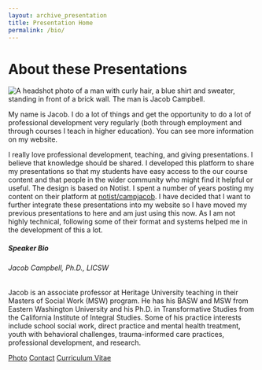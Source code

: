 ```yaml
---
layout: archive_presentation
title: Presentation Home
permalink: /bio/
---
```

<h1 class="fw-bolder text-center">About these Presentations</h1>


<div class="container">
<div class="row">
<div class="col-md-2"></div>
<div class="col-md-8">
	<div class=" col-md-3"><img src="{{ '/assets/media/jacob-campbell-bio-headshot.jpeg' | relative_url }}" class="img-fluid rounded mx-4 float-start" alt="A headshot photo of a man with curly hair, a blue shirt and sweater, standing in front of a brick wall. The man is Jacob Campbell."></div>
	<p>My name is Jacob. I do a lot of things and get the opportunity to do a lot of professional development very regularly (both through employment and through courses I teach in higher education). You can see more information on my website.</p>
	<p>I really love professional development, teaching, and giving presentations. I believe that knowledge should be shared. I developed this platform to share my presentations so that my students have easy access to the our course content and that people in the wider community who might find it helpful or useful. The design is based on Notist. I spent a number of years posting my content on their platform at <a href="https://noti.st/campjacob/">notist/campjacob</a>. I have decided that I want to further integrate these presentations into my website so I have moved my previous presentations to here and am just using this now. As I am not highly technical, following some of their format and systems helped me in the development of this a lot.</p>
</div>
<div class="row">
<div class="col-md-2"></div>
<div class="card col-md-8">
  <div class="card-body">
    <h5 class="card-title">Speaker Bio</h5>
    <h6 class="card-subtitle mb-2 text-body-secondary">Jacob Campbell, Ph.D., LICSW</h6>
    <p class="card-text">Jacob is an associate professor at Heritage University teaching in their Masters of Social Work (MSW) program. He has his BASW and MSW from Eastern Washington University and his Ph.D. in Transformative Studies from the California Institute of Integral Studies. Some of his practice interests include school social work, direct practice and mental health treatment, youth with behavioral challenges, trauma-informed care practices, professional development, and research.</p>
    <a href="{{ '/assets/media/jacob-campbell-bio-headshot.jpeg' | relative_url }}" class="card-link">Photo</a>
    <a href="https://jacobrcampbell.com/contact/" class="card-link">Contact</a>
    <a href="https://jacobrcampbell.com/cv/" class="card-link">Curriculum Vitae</a>
  </div>
</div>
</div>
</div>
</div>

